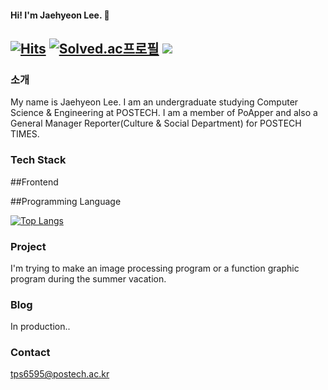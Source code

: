 #### Hi! I'm Jaehyeon Lee. 👋

[![Hits](https://hits.seeyoufarm.com/api/count/incr/badge.svg?url=https%3A%2F%2Fgithub.com%2Fjddjk%2Fhit-counter&count_bg=%2316CDDE&title_bg=%234A4B2C&icon=&icon_color=%23E7E7E7&title=hits&edge_flat=false)](https://hits.seeyoufarm.com)
[![Solved.ac프로필](http://mazassumnida.wtf/api/v2/generate_badge?boj=tps6595)](https://solved.ac/tps6595)
<img src="http://mazandi.herokuapp.com/api?handle={tps6595}&theme=warm"/>
---

### 소개
My name is Jaehyeon Lee. 
I am an undergraduate studying Computer Science & Engineering at POSTECH. 
I am a member of PoApper and also a General Manager Reporter(Culture & Social Department) for POSTECH TIMES.

### Tech Stack
##Frontend

##Programming Language

[![Top Langs](https://github-readme-stats.vercel.app/api/top-langs/?username=jddjk)](https://github.com/jddjk/github-readme-stats)


### Project
I'm trying to make an image processing program or a function graphic program during the summer vacation.

### Blog
In production..

### Contact
tps6595@postech.ac.kr
